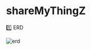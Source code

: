 # shareMyThingZ

1️⃣ ERD

![erd](https://user-images.githubusercontent.com/97949070/235442284-f496aa77-61c0-460a-ab87-5ac2b2be43ea.png)
